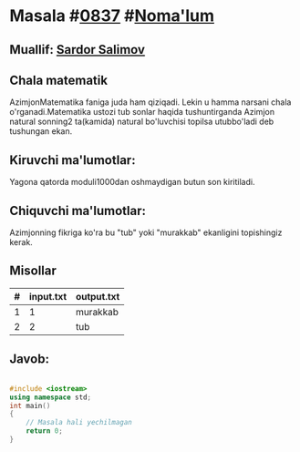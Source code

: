 
<h1>Masala #<a href="https://robocontest.uz/tasks/0837">0837</a> #<a href="https://robocontest.uz/tasks?category=1">Noma'lum</a></h1>
<h2> Muallif: <a href="https://robocontest.uz/profile/ds_forrest">Sardor Salimov</a></h2>
<h2>Chala matematik</h2>
<p>AzimjonMatematika faniga juda ham qiziqadi. Lekin u hamma narsani chala o'rganadi.Matematika ustozi tub sonlar haqida tushuntirganda Azimjon natural sonning2 ta(kamida) natural bo'luvchisi topilsa utubbo'ladi deb tushungan ekan.</p>
<h2>Kiruvchi ma'lumotlar:</h2>
<p>Yagona qatorda moduli1000dan oshmaydigan butun son kiritiladi.</p>
<h2>Chiquvchi ma'lumotlar:</h2>
<p>Azimjonning fikriga ko'ra bu "tub" yoki "murakkab" ekanligini topishingiz kerak.</p>
<h2>Misollar</h2>
<table>
    <thead>
        <tr>
            <th>#</th>
            <th>input.txt</th>
            <th>output.txt</th>
        </tr>
    </thead>
    <tbody>
            <tr>
                <td>1</td>
                <td>1</td>
                <td>murakkab</td>
            </tr>
            <tr>
                <td>2</td>
                <td>2</td>
                <td>tub</td>
            </tr>
    </tbody>
    </table>
    
<h2>Javob:</h2>

######
```cpp
#include <iostream>
using namespace std;
int main()
{
    // Masala hali yechilmagan
    return 0;
}
```
